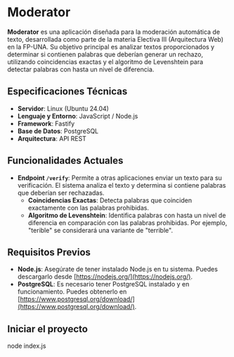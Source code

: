 # Moderator

**Moderator** es una aplicación diseñada para la moderación automática de texto, desarrollada como parte de la materia Electiva III (Arquitectura Web) en la FP-UNA. Su objetivo principal es analizar textos proporcionados y determinar si contienen palabras que deberían generar un rechazo, utilizando coincidencias exactas y el algoritmo de Levenshtein para detectar palabras con hasta un nivel de diferencia.

## Especificaciones Técnicas

- **Servidor**: Linux (Ubuntu 24.04)
- **Lenguaje y Entorno**: JavaScript / Node.js
- **Framework**: Fastify
- **Base de Datos**: PostgreSQL
- **Arquitectura**: API REST

## Funcionalidades Actuales

- **Endpoint `/verify`**: Permite a otras aplicaciones enviar un texto para su verificación. El sistema analiza el texto y determina si contiene palabras que deberían ser rechazadas.
  - **Coincidencias Exactas**: Detecta palabras que coinciden exactamente con las palabras prohibidas.
  - **Algoritmo de Levenshtein**: Identifica palabras con hasta un nivel de diferencia en comparación con las palabras prohibidas. Por ejemplo, "terible" se considerará una variante de "terrible".

## Requisitos Previos

- **Node.js**: Asegúrate de tener instalado Node.js en tu sistema. Puedes descargarlo desde [https://nodejs.org/](https://nodejs.org/).
- **PostgreSQL**: Es necesario tener PostgreSQL instalado y en funcionamiento. Puedes obtenerlo en [https://www.postgresql.org/download/](https://www.postgresql.org/download/).


## Iniciar el proyecto

node index.js

